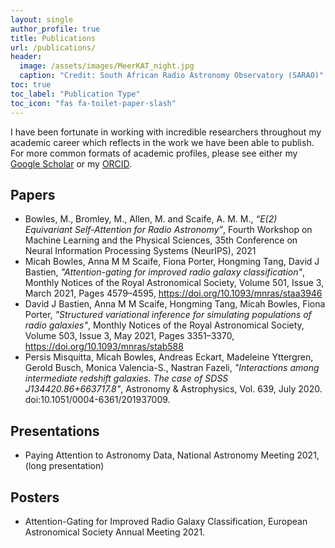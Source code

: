 ```yaml
---
layout: single
author_profile: true
title: Publications
url: /publications/
header:
  image: /assets/images/MeerKAT_night.jpg
  caption: "Credit: South African Radio Astronomy Observatory (SARAO)"
toc: true
toc_label: "Publication Type"
toc_icon: "fas fa-toilet-paper-slash"
---
```


I have been fortunate in working with incredible researchers throughout my
academic career which reflects in the work we have been able to publish.
For more common formats of academic profiles, please see either my
[Google Scholar](https://scholar.google.com/citations?user=Q7ziv7YAAAAJ&hl=en)
or my [ORCID](https://orcid.org/0000-0001-5838-8405).

## Papers
-  Bowles, M., Bromley, M., Allen, M. and Scaife, A. M. M., *“E(2) Equivariant Self-Attention for Radio Astronomy”*, Fourth Workshop on Machine Learning and the Physical Sciences, 35th Conference on Neural Information Processing Systems (NeurIPS), 2021
- Micah Bowles, Anna M M Scaife, Fiona Porter, Hongming Tang, David J Bastien, *"Attention-gating for improved radio galaxy classification"*, Monthly Notices of the Royal Astronomical Society, Volume 501, Issue 3, March 2021, Pages 4579–4595, https://doi.org/10.1093/mnras/staa3946
- David J Bastien, Anna M M Scaife, Hongming Tang, Micah Bowles, Fiona Porter, *"Structured variational inference for simulating populations of radio galaxies"*, Monthly Notices of the Royal Astronomical Society, Volume 503, Issue 3, May 2021, Pages 3351–3370, https://doi.org/10.1093/mnras/stab588
- Persis Misquitta, Micah Bowles, Andreas Eckart, Madeleine Yttergren, Gerold Busch, Monica Valencia-S., Nastran Fazeli, *"Interactions among intermediate redshift galaxies. The case of SDSS J134420.86+663717.8"*, Astronomy & Astrophysics, Vol. 639, July 2020. doi:10.1051/0004-6361/201937009.

## Presentations
- Paying Attention to Astronomy Data, National Astronomy Meeting 2021, (long presentation)

## Posters
- Attention-Gating for Improved Radio Galaxy Classification, European Astronomical Society Annual Meeting 2021.
